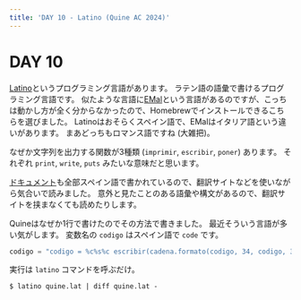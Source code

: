 ```yaml
---
title: 'DAY 10 - Latino (Quine AC 2024)'
---
```


# DAY 10

[Latino](https://www.lenguajelatino.org)というプログラミング言語があります。
ラテン語の語彙で書けるプログラミング言語です。
似たような言語に[EMal](https://sourceforge.net/projects/emal-lang/)という言語があるのですが、こっちは動かし方が全く分からなかったので、Homebrewでインストールできるこちらを選びました。
Latinoはおそらくスペイン語で、EMalはイタリア語という違いがあります。
まあどっちもロマンス語ですね (大雑把)。

なぜか文字列を出力する関数が3種類 (`imprimir`, `escribir`, `poner`) あります。
それぞれ `print`, `write`, `puts` みたいな意味だと思います。

[ドキュメント](https://manual.lenguajelatino.org/es/stable/index.html)も全部スペイン語で書かれているので、翻訳サイトなどを使いながら気合いで読みました。
意外と見たことのある語彙や構文があるので、翻訳サイトを挟まなくても読めたりします。

Quineはなぜか1行で書けたのでその方法で書きました。
最近そういう言語が多い気がします。
変数名の `codigo` はスペイン語で `code` です。

```python
codigo = "codigo = %c%s%c escribir(cadena.formato(codigo, 34, codigo, 34))" escribir(cadena.formato(codigo, 34, codigo, 34))
```

実行は `latino` コマンドを呼ぶだけ。

```console
$ latino quine.lat | diff quine.lat -
```
